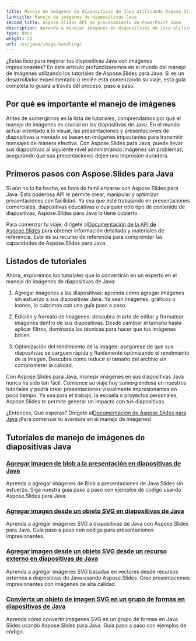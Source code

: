 ```yaml
---
title: Manejo de imágenes de diapositivas de Java utilizando Aspose.Slides para Java
linktitle: Manejo de imágenes de diapositivas Java
second_title: Aspose.Slides API de procesamiento de PowerPoint Java
description: Aprenda a manejar imágenes en diapositivas de Java utilizando los tutoriales de Aspose.Slides para Java. Explore la guía paso a paso para una gestión eficiente de las imágenes.
type: docs
weight: 23
url: /es/java/image-handling/
---
```


¿Estás listo para mejorar tus diapositivas Java con imágenes impresionantes? En este artículo profundizaremos en el mundo del manejo de imágenes utilizando los tutoriales de Aspose.Slides para Java. Si es un desarrollador experimentado o recién está comenzando su viaje, esta guía completa lo guiará a través del proceso, paso a paso.

## Por qué es importante el manejo de imágenes

Antes de sumergirnos en la lista de tutoriales, comprendamos por qué el manejo de imágenes es crucial en las diapositivas de Java. En el mundo actual orientado a lo visual, las presentaciones y presentaciones de diapositivas a menudo se basan en imágenes impactantes para transmitir mensajes de manera efectiva. Con Aspose.Slides para Java, puede llevar sus diapositivas al siguiente nivel administrando imágenes sin problemas, asegurando que sus presentaciones dejen una impresión duradera.

## Primeros pasos con Aspose.Slides para Java

Si aún no lo ha hecho, es hora de familiarizarse con Aspose.Slides para Java. Esta poderosa API le permite crear, manipular y optimizar presentaciones con facilidad. Ya sea que esté trabajando en presentaciones comerciales, diapositivas educativas o cualquier otro tipo de contenido de diapositivas, Aspose.Slides para Java lo tiene cubierto.

 Para comenzar tu viaje, dirígete al[Documentación de la API de Aspose.Slides](https://reference.aspose.com/slides/java/) para obtener información detallada y materiales de referencia. Este es su recurso de referencia para comprender las capacidades de Aspose.Slides para Java.

## Listados de tutoriales

Ahora, exploremos los tutoriales que lo convertirán en un experto en el manejo de imágenes de diapositivas de Java:

1. Agregar imágenes a las diapositivas: aprenda cómo agregar imágenes sin esfuerzo a sus diapositivas Java. Ya sean imágenes, gráficos o íconos, lo cubrimos con una guía paso a paso.

2. Edición y formato de imágenes: descubra el arte de editar y formatear imágenes dentro de sus diapositivas. Desde cambiar el tamaño hasta aplicar filtros, dominarás las técnicas para hacer que tus imágenes brillen.

3. Optimización del rendimiento de la imagen: asegúrese de que sus diapositivas se carguen rápida y fluidamente optimizando el rendimiento de la imagen. Descubra cómo reducir el tamaño del archivo sin comprometer la calidad.

Con Aspose.Slides para Java, manejar imágenes en sus diapositivas Java nunca ha sido tan fácil. Comience su viaje hoy sumergiéndose en nuestros tutoriales y podrá crear presentaciones visualmente impresionantes en poco tiempo. Ya sea para el trabajo, la escuela o proyectos personales, Aspose.Slides te permite generar un impacto con tus diapositivas.

 ¿Entonces, Qué esperas? Dirígete al[Documentación de Aspose.Slides para Java](https://reference.aspose.com/slides/java/) ¡Para comenzar tu aventura en el manejo de imágenes!
## Tutoriales de manejo de imágenes de diapositivas Java
### [Agregar imagen de blob a la presentación en diapositivas de Java](./add-blob-image-to-presentation-in-java-slides/)
Aprenda a agregar imágenes de Blob a presentaciones de Java Slides sin esfuerzo. Siga nuestra guía paso a paso con ejemplos de código usando Aspose.Slides para Java.
### [Agregar imagen desde un objeto SVG en diapositivas de Java](./add-image-from-svg-object-in-java-slides/)
Aprenda a agregar imágenes SVG a diapositivas de Java con Aspose.Slides para Java. Guía paso a paso con código para presentaciones impresionantes.
### [Agregar imagen desde un objeto SVG desde un recurso externo en diapositivas de Java](./add-image-from-svg-object-from-external-resource-in-java-slides/)
Aprenda a agregar imágenes SVG basadas en vectores desde recursos externos a diapositivas de Java usando Aspose.Slides. Cree presentaciones impresionantes con imágenes de alta calidad.
### [Convierta un objeto de imagen SVG en un grupo de formas en diapositivas de Java](./convert-svg-image-object-into-group-of-shapes-in-java-slides/)
Aprenda cómo convertir imágenes SVG en un grupo de formas en Java Slides usando Aspose.Slides para Java. Guía paso a paso con ejemplos de código.